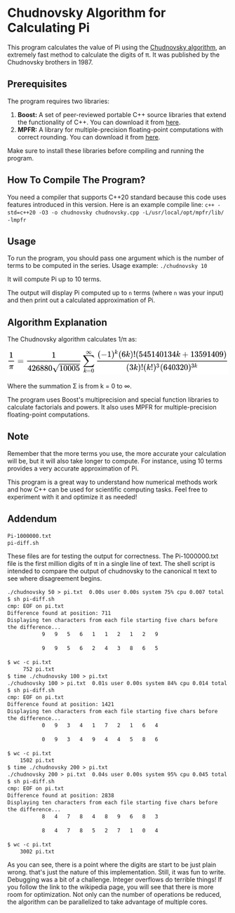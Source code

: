# Chudnovsky Algorithm for Calculating Pi

This program calculates the value of Pi using the [Chudnovsky algorithm](https://en.wikipedia.org/wiki/Chudnovsky_algorithm),
an extremely fast method to calculate the digits of π. It was published by the Chudnovsky brothers in 1987.

## Prerequisites

The program requires two libraries:

1. **Boost:** A set of peer-reviewed portable C++ source libraries that extend the functionality of C++. You can download it from [here](https://www.boost.org/users/download/). 
2. **MPFR:** A library for multiple-precision floating-point computations with correct rounding. You can download it from [here](http://www.mpfr.org/mpfr-current/#download).

Make sure to install these libraries before compiling and running the program.

## How To Compile The Program?
You need a compiler that supports C++20 standard because this code uses features introduced in this version.
Here is an example compile line: `c++ -std=c++20 -O3 -o chudnovsky chudnovsky.cpp -L/usr/local/opt/mpfr/lib/ -lmpfr`

## Usage
To run the program, you should pass one argument which is the number of terms to be computed in the series.
Usage example: `./chudnovsky 10` 

It will compute Pi up to 10 terms.

The output will display Pi computed up to `n` terms (where `n` was your input) and then print out a calculated approximation of Pi.

## Algorithm Explanation
The Chudnovsky algorithm calculates 1/π as:

![12 Σ ((-1)^k * (6k)! * (545140134k + 13591409)) / ((3k)!(k!)^3 * (640320)^(3k+3/2))](https://github.com/Fudmottin/Chudnovsky/blob/main/chudnovsky.svg)

Where the summation Σ is from k = 0 to ∞.

The program uses Boost's multiprecision and special function libraries to calculate factorials and powers. It also uses MPFR for multiple-precision floating-point computations.

## Note

Remember that the more terms you use, the more accurate your calculation will be, but it will also take longer to compute. For instance, using 10 terms provides a very accurate approximation of Pi.

This program is a great way to understand how numerical methods work and how C++ can be used for scientific computing tasks. Feel free to experiment with it and optimize it as needed!

## Addendum

```
Pi-1000000.txt
pi-diff.sh
```

These files are for testing the output for correctness. The Pi-1000000.txt file is
the first million digits of π in a single line of text. The shell script is intended
to compare the output of chudnovsky to the canonical π text to see where disagreement
begins.

```
./chudnovsky 50 > pi.txt  0.00s user 0.00s system 75% cpu 0.007 total
$ sh pi-diff.sh                                                                    
cmp: EOF on pi.txt
Difference found at position: 711
Displaying ten characters from each file starting five chars before the difference...
           9   9   5   6   1   1   2   1   2   9                        

           9   9   5   6   2   4   3   8   6   5                        

$ wc -c pi.txt 
     752 pi.txt
$ time ./chudnovsky 100 > pi.txt
./chudnovsky 100 > pi.txt  0.01s user 0.00s system 84% cpu 0.014 total
$ sh pi-diff.sh                 
cmp: EOF on pi.txt
Difference found at position: 1421
Displaying ten characters from each file starting five chars before the difference...
           0   9   3   4   1   7   2   1   6   4                        

           0   9   3   4   9   4   4   5   8   6                        

$ wc -c pi.txt                  
    1502 pi.txt
$ time ./chudnovsky 200 > pi.txt
./chudnovsky 200 > pi.txt  0.04s user 0.00s system 95% cpu 0.045 total
$ sh pi-diff.sh                 
cmp: EOF on pi.txt
Difference found at position: 2838
Displaying ten characters from each file starting five chars before the difference...
           8   4   7   8   4   8   9   6   8   3                        

           8   4   7   8   5   2   7   1   0   4                        

$ wc -c pi.txt                  
    3002 pi.txt
```
As you can see, there is a point where the digits are start to be just plain wrong.
that's just the nature of this implementation. Still, it was fun to write. Debugging
was a bit of a challenge. Integer overflows do terrible things! If you follow the
link to the wikipedia page, you will see that there is more room for optimization.
Not only can the number of operations be reduced, the algorithm can be parallelized
to take advantage of multiple cores.
